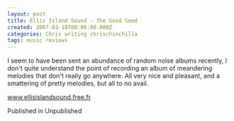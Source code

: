 ```yaml
---
layout: post
title: Ellis Island Sound - The Good Seed
created: 2007-01-18T00:00:00.000Z
categories: Chris writing chrischinchilla
tags: music reviews
---
```


I seem to have been sent an abundance of random noise albums recently, I don't quite understand the point of recording an album of meandering melodies that don't really go anywhere. All very nice and pleasant, and a smattering of pretty melodies, but all to no avail.

<a href='http://www.ellisislandsound.free.fr' target='_blank'>www.ellisislandsound.free.fr</a>

Published in Unpublished
